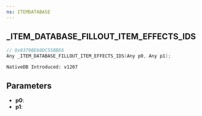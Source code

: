 ```yaml
---
ns: ITEMDATABASE
---
```

## _ITEM_DATABASE_FILLOUT_ITEM_EFFECTS_IDS

```c
// 0x9379BE60DC55BBE6
Any _ITEM_DATABASE_FILLOUT_ITEM_EFFECTS_IDS(Any p0, Any p1);
```

```
NativeDB Introduced: v1207
```

## Parameters
* **p0**:
* **p1**:
